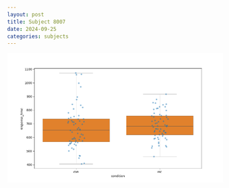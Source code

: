 ```yaml
---
layout: post
title: Subject 8007
date: 2024-09-25
categories: subjects
---
```


![](data/8007/run-1/8007_rt.png)
